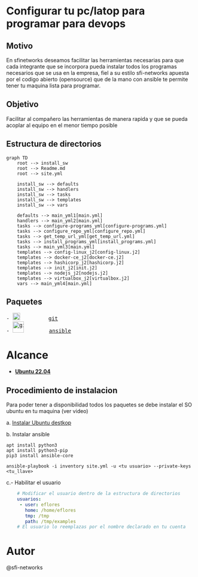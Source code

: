 # Configurar tu pc/latop para programar para devops

## Motivo
En sfinetworks deseamos facilitar las herramientas necesarias para que cada integrante que se incorpora pueda instalar todos los programas necesarios que se usa en la empresa, fiel a su estilo sfi-networks apuesta por el codigo abierto (opensource) que de la mano con ansible te permite tener tu maquina lista para programar.

## Objetivo
Facilitar al compañero las herramientas de manera rapida y que se pueda acoplar al equipo en el menor tiempo posible

## Estructura de directorios
```mermaid
graph TD
    root --> install_sw
    root --> Readme.md
    root --> site.yml

    install_sw --> defaults
    install_sw --> handlers
    install_sw --> tasks
    install_sw --> templates
    install_sw --> vars

    defaults --> main_yml1[main.yml]
    handlers --> main_yml2[main.yml]
    tasks --> configure-programs_yml[configure-programs.yml]
    tasks --> configure_repo_yml[configure_repo.yml]
    tasks --> get_temp_url_yml[get_temp_url.yml]
    tasks --> install_programs_yml[install_programs.yml]
    tasks --> main_yml3[main.yml]
    templates --> config-linux_j2[config-linux.j2]
    templates --> docker-ce_j2[docker-ce.j2]
    templates --> hashicorp_j2[hashicorp.j2]
    templates --> init_j2[init.j2]
    templates --> nodejs_j2[nodejs.j2]
    templates --> virtualbox_j2[virtualbox.j2]
    vars --> main_yml4[main.yml]
```

## Paquetes 
<pre>
- <img src="https://3.bp.blogspot.com/-xhNpNJJyQhk/XIe4GY78RQI/AAAAAAAAItc/ouueFUj2Hqo5dntmnKqEaBJR4KQ4Q2K3ACK4BGAYYCw/s1600/logo%2Bgit%2Bicon.png" alt="git icon" width="20"/>         <a href="www.github.com">git</a>
- <img src="https://e7.pngegg.com/pngimages/404/38/png-clipart-ansible-openshift-g2-technology-group-logo-configuration-management-special-event-angle-text.png" alt="git icon" width="30"/>        <a href="ansible.com">ansible</a>
</pre>

# Alcance

- **[Ubuntu 22.04](www.ubuntu.com)** 

## Procedimiento de instalacion
Para poder tener a disponibilidad todos los paquetes se debe instalar el SO ubuntu en tu maquina (ver video) 

a. [Instalar Ubuntu destkop](https://www.youtube.com/watch?v=8MRibUo9VAA)

b. Instalar ansible 

```shell
apt install python3 
apt install python3-pip
pip3 install ansible-core
```

```shell
ansible-playbook -i inventory site.yml -u <tu usuario> --private-keys <tu_llave>
```

c.- Habilitar el usuario
```yaml
    # Modificar el usuario dentro de la estructura de directorios
    usuarios:
     - user: eflores
       home: /home/eflores
       tmp: /tmp
       path: /tmp/examples
    # El usuario lo reemplazas por el nombre declarado en tu cuenta
```

# Autor
@sfi-networks



